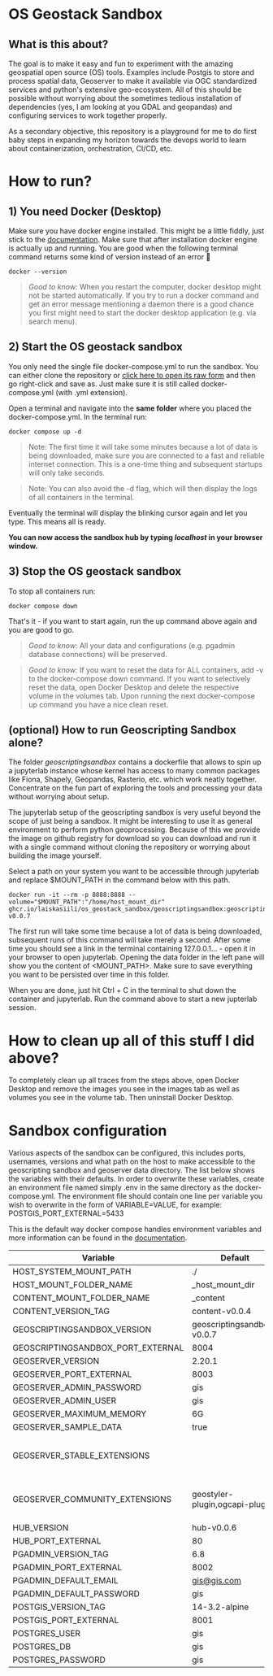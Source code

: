 # OS Geostack Sandbox
## What is this about?
The goal is to make it easy and fun to experiment with the amazing geospatial open source (OS) tools. Examples include
Postgis to store and process spatial data, Geoserver to make it available via OGC standardized services and python's
extensive geo-ecosystem. All of this should be possible without worrying about the sometimes tedious installation of
dependencies (yes, I am looking at you GDAL and geopandas) and configuring services to work together properly.

As a secondary objective, this repository is a playground for me to do first baby steps in expanding my horizon towards
the devops world to learn about containerization, orchestration, CI/CD, etc.

# How to run?

## 1) You need Docker (Desktop)
Make sure you have docker engine installed. This might be a little fiddly, just stick to the
[documentation](https://docs.docker.com/engine/install/). Make sure that after installation docker engine is actually up
and running. You are good when the following terminal command returns some kind of version instead of an error :pray:
```console
docker --version
```

> _Good to know:_ When you restart the computer, docker desktop might not be started automatically. If you try to run a
> docker command and get an error message mentioning a daemon there is a good chance you first might need to start the
> docker desktop application (e.g. via search menu).

## 2) Start the OS geostack sandbox
You only need the single file docker-compose.yml to run the sandbox. You can either clone the repository or [click here
to open its raw form](https://raw.githubusercontent.com/laiskasiili/os_geostack_sandbox/main/docker-compose.yml) and
then go right-click and save as. Just make sure it is still called docker-compose.yml (with .yml extension).

Open a terminal and navigate into the __same folder__ where you placed the docker-compose.yml. In the terminal run:
```console
docker compose up -d
```
> Note: The first time it will take some minutes because a lot of data is being downloaded, make sure you are connected
> to a fast and reliable internet connection. This is a one-time thing and subsequent startups will only take seconds.

> Note: You can also avoid the -d flag, which will then display the logs of all containers in the terminal.

Eventually the terminal will display the blinking cursor again and let you type. This means all is ready.

**You can now access the sandbox hub by typing _localhost_ in your browser window.**


## 3) Stop the OS geostack sandbox

To stop all containers run:
```console
docker compose down
```

That's it - if you want to start again, run the up command above again and you are good to go.

> _Good to know:_ All your data and configurations (e.g. pgadmin database connections) will be preserved.

> _Good to know:_ If you want to reset the data for ALL containers, add -v to the docker-compose down command. If you
> want to selectively reset the data, open Docker Desktop and delete the respective volume in the volumes tab. Upon
> running the next docker-compose up command you have a nice clean reset.

## (optional) How to run Geoscripting Sandbox alone?
The folder _geoscriptingsandbox_ contains a dockerfile that allows to spin up a jupyterlab instance whose kernel has
access to many common packages like Fiona, Shapely, Geopandas, Rasterio, etc. which work neatly together. Concentrate on
the fun part of exploring the tools and processing your data without worrying about setup.

The jupyterlab setup of the geoscripting sandbox is very useful beyond the scope of just being a sandbox. It might be
interesting to use it as general environment to perform python geoprocessing. Because of this we provide the image on
github registry for download so you can download and run it with a single command without cloning the repository or
worrying about building the image yourself.

Select a path on your system you want to be accessible through jupyterlab and replace $MOUNT_PATH in the command below
with this path.

```console
docker run -it --rm -p 8888:8888 --volume="$MOUNT_PATH":"/home/host_mount_dir" ghcr.io/laiskasiili/os_geostack_sandbox/geoscriptingsandbox:geoscriptingsandbox-v0.0.7
```

The first run will take some time because a lot of data is being downloaded, subsequent runs of this command will take
merely a second. After some time you should see a link in the terminal containing 127.0.0.1... - open it in your browser
to open jupyterlab. Opening the data folder in the left pane will show you the content of <MOUNT_PATH>. Make sure to
save everything you want to be persisted over time in this folder.

When you are done, just hit Ctrl + C in the terminal to shut down the container and jupyterlab. Run the command above to
start a new jupterlab session.

# How to clean up all of this stuff I did above?
To completely clean up all traces from the steps above, open Docker Desktop and remove the images you see in the images
tab as well as volumes you see in the volume tab. Then uninstall Docker Desktop.

# Sandbox configuration
Various aspects of the sandbox can be configured, this includes ports, usernames, versions and what path on the host to
make accessible to the geoscripting sandbox and geoserver data directory. The list below shows the variables with their
defaults. In order to overwrite these variables, create an environment file named simply .env in the same directory as
the docker-compose.yml. The environment file should contain one line per variable you wish to overwrite in the form of
VARIABLE=VALUE, for example: POSTGIS_PORT_EXTERNAL=5433

This is the default way docker compose handles environment variables and more information can be found in the
[documentation](https://docs.docker.com/compose/environment-variables/).

| Variable                          | Default                        | Notes                                                                                                                                |
| --------------------------------- | ------------------------------ | ------------------------------------------------------------------------------------------------------------------------------------ |
| HOST_SYSTEM_MOUNT_PATH            | ./                             |                                                                                                                                      |
| HOST_MOUNT_FOLDER_NAME            | _host_mount_dir                |                                                                                                                                      |
| CONTENT_MOUNT_FOLDER_NAME     | _content                   |                                                                                                                                      |
| CONTENT_VERSION_TAG           | content-v0.0.4             |                                                                                                                                      |
| GEOSCRIPTINGSANDBOX_VERSION       | geoscriptingsandbox-v0.0.7     |                                                                                                                                      |
| GEOSCRIPTINGSANDBOX_PORT_EXTERNAL | 8004                           |                                                                                                                                      |
| GEOSERVER_VERSION                 | 2.20.1                         |                                                                                                                                      |
| GEOSERVER_PORT_EXTERNAL           | 8003                           |                                                                                                                                      |
| GEOSERVER_ADMIN_PASSWORD          | gis                            |                                                                                                                                      |
| GEOSERVER_ADMIN_USER              | gis                            |                                                                                                                                      |
| GEOSERVER_MAXIMUM_MEMORY          | 6G                             |                                                                                                                                      |
| GEOSERVER_SAMPLE_DATA             | true                           |                                                                                                                                      |
| GEOSERVER_STABLE_EXTENSIONS       |                                | [Stable extensions that can be activated](https://github.com/kartoza/docker-geoserver/blob/master/build_data/stable_plugins.txt)       |
| GEOSERVER_COMMUNITY_EXTENSIONS    | geostyler-plugin,ogcapi-plugin | [Community extensions that can be activated](https://github.com/kartoza/docker-geoserver/blob/master/build_data/community_plugins.txt) |
| HUB_VERSION                       | hub-v0.0.6                     |                                                                                                                                      |
| HUB_PORT_EXTERNAL                 | 80                             |                                                                                                                                      |
| PGADMIN_VERSION_TAG               | 6.8                            |                                                                                                                                      |
| PGADMIN_PORT_EXTERNAL             | 8002                           |                                                                                                                                      |
| PGADMIN_DEFAULT_EMAIL             | gis@gis.com                    |                                                                                                                                      |
| PGADMIN_DEFAULT_PASSWORD          | gis                            |                                                                                                                                      |
| POSTGIS_VERSION_TAG               | 14-3.2-alpine                  |                                                                                                                                      |
| POSTGIS_PORT_EXTERNAL             | 8001                           |                                                                                                                                      |
| POSTGRES_USER                     | gis                            |                                                                                                                                      |
| POSTGRES_DB                       | gis                            |                                                                                                                                      |
| POSTGRES_PASSWORD                 | gis                            |                                                                                                                                      |
